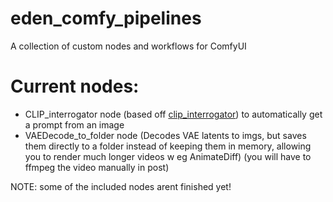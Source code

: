 # eden_comfy_pipelines
A collection of custom nodes and workflows for ComfyUI

# Current nodes:
- CLIP_interrogator node (based off [clip_interrogator](https://github.com/pharmapsychotic/clip-interrogator)) to automatically get a prompt from an image
- VAEDecode_to_folder node (Decodes VAE latents to imgs, but saves them directly to a folder instead of keeping them in memory, allowing you to render much longer videos w eg AnimateDiff) (you will have to ffmpeg the video manually in post)

NOTE:
some of the included nodes arent finished yet!
